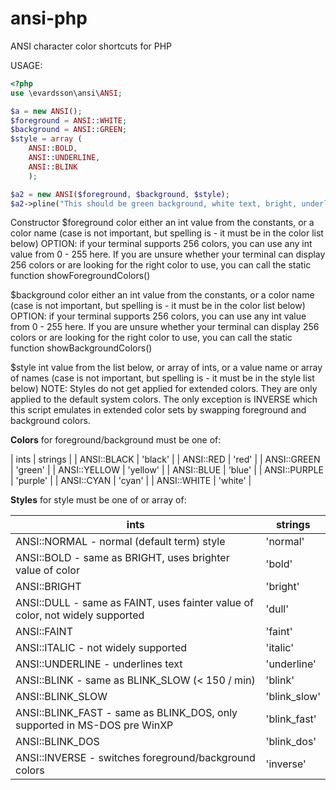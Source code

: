 ansi-php
========

ANSI character color shortcuts for PHP

USAGE:
````php
<?php
use \evardsson\ansi\ANSI;

$a = new ANSI();
$foreground = ANSI::WHITE;
$background = ANSI::GREEN;
$style = array (
    ANSI::BOLD,
    ANSI::UNDERLINE,
    ANSI::BLINK
    );

$a2 = new ANSI($foreground, $background, $style);
$a2->pline("This should be green background, white text, bright, underlined, and blinking");

````

Constructor
$foreground color either an int value from the constants, or a color name (case is not important, but spelling is - it must be in the color list below)
   OPTION: if your terminal supports 256 colors, you can use any int value from 0 - 255 here. If you are unsure whether your terminal can display 256 colors or are looking for the right color to use, you can call the static function showForegroundColors()

$background color either an int value from the constants, or a color name (case is not important, but spelling is - it must be in the color list below)
   OPTION: if your terminal supports 256 colors, you can use any int value from 0 - 255 here. If you are unsure whether your terminal can display 256 colors or are looking for the right color to use, you can call the static function showBackgroundColors()

$style int value from the list below, or array of ints, or a value name or array of names (case is not important, but spelling is - it must be in the style list below)
   NOTE: Styles do not get applied for extended colors. They are only applied to the default system colors. The only exception is INVERSE which this script emulates in extended color sets by swapping foreground and background colors.

**Colors** for foreground/background must be one of:

| ints         | strings  |
| ANSI::BLACK  | 'black'  |
| ANSI::RED    | 'red'    |
| ANSI::GREEN  | 'green'  |
| ANSI::YELLOW | 'yellow' |
| ANSI::BLUE   | 'blue'   |
| ANSI::PURPLE | 'purple' |
| ANSI::CYAN   | 'cyan'   |
| ANSI::WHITE  | 'white'  |

**Styles** for style must be one of or array of:

| ints                                                                          | strings      |
| ----------------------------------------------------------------------------- | ------------ |
| ANSI::NORMAL - normal (default term) style                                    | 'normal'     |
| ANSI::BOLD - same as BRIGHT, uses brighter value of color                     | 'bold'       |
| ANSI::BRIGHT                                                                  | 'bright'     |
| ANSI::DULL - same as FAINT, uses fainter value of color, not widely supported | 'dull'       |
| ANSI::FAINT                                                                   | 'faint'      |
| ANSI::ITALIC - not widely supported                                           | 'italic'     |
| ANSI::UNDERLINE - underlines text                                             | 'underline'  |
| ANSI::BLINK - same as BLINK_SLOW (< 150 / min)                                | 'blink'      |
| ANSI::BLINK_SLOW                                                              | 'blink_slow' |
| ANSI::BLINK_FAST - same as BLINK_DOS, only supported in MS-DOS pre WinXP      |'blink_fast'  |
| ANSI::BLINK_DOS                                                               | 'blink_dos'  |
| ANSI::INVERSE - switches foreground/background colors                         | 'inverse'    |



